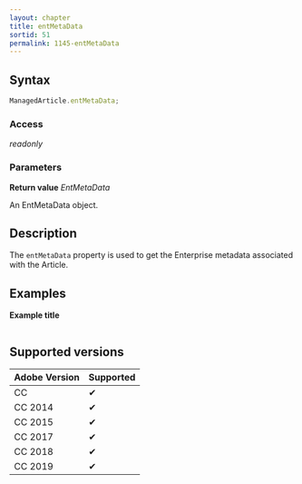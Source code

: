 ```yaml
---
layout: chapter
title: entMetaData
sortid: 51
permalink: 1145-entMetaData
---
```

## Syntax

```javascript
ManagedArticle.entMetaData;
```

### Access

*readonly*

### Parameters

**Return value** *EntMetaData*

An EntMetaData object.

## Description

The `entMetaData` property is used to get the Enterprise metadata associated with the Article.

## Examples

**Example title**

```javascript
```

## Supported versions

| Adobe Version | Supported |
|---------------|---------|
| CC            | ✔       |
| CC 2014       | ✔       |
| CC 2015       | ✔       |
| CC 2017       | ✔       |
| CC 2018       | ✔       |
| CC 2019       | ✔       |